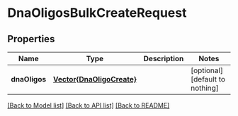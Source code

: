 # DnaOligosBulkCreateRequest


## Properties
Name | Type | Description | Notes
------------ | ------------- | ------------- | -------------
**dnaOligos** | [**Vector{DnaOligoCreate}**](DnaOligoCreate.md) |  | [optional] [default to nothing]


[[Back to Model list]](../README.md#models) [[Back to API list]](../README.md#api-endpoints) [[Back to README]](../README.md)



